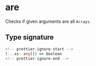 # are

Checks if given arguments are all `Arrays`.

## Type signature

```typescript
<!-- prettier-ignore-start -->
(...xs: any[]) => boolean
<!-- prettier-ignore-end -->
```
